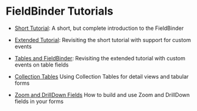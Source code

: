 # FieldBinder Tutorials
  * [Short Tutorial](short.md):
  A short, but complete introduction to the FieldBinder

  * [Extended Tutorial](extended.md):
  Revisiting the short tutorial with support for custom events

  * [Tables and FieldBinder](extended.md):
  Revisiting the extended tutorial with custom events on table fields

  * [Collection Tables](collection-tables.md)
  Using Collection Tables for detail views and tabular forms

  * [Zoom and DrillDown Fields](zoom-fields.md)
  How to build and use Zoom and DrillDown fields in your forms
